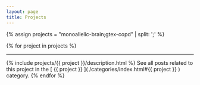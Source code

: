 ```yaml
---
layout: page
title: Projects
---
```


{% assign projects = "monoallelic-brain;gtex-copd" | split: ';' %}

{% for project in projects %}

---

{% include projects/{{ project }}/description.html %}
See all posts related to this project in the
[ {{ project }} ]( /categories/index.html#{{ project }} ) category.
{% endfor %}
